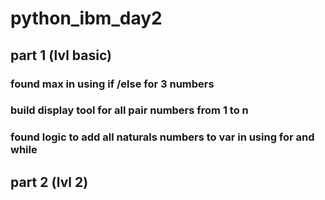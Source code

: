 # python_ibm_day2

## part 1 (lvl basic)

### found max in using if /else for 3 numbers

### build display tool for all pair numbers from 1 to n

### found logic to add all naturals numbers to var in using for and while

## part 2 (lvl 2)
